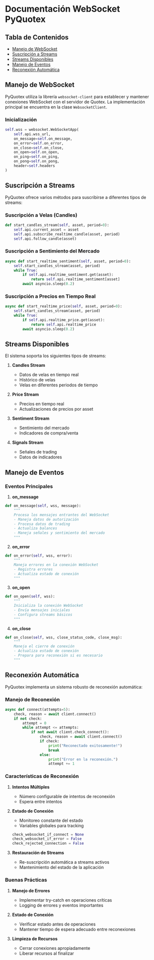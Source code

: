 # Documentación WebSocket PyQuotex

## Tabla de Contenidos
- [Manejo de WebSocket](#manejo-de-websocket)
- [Suscripción a Streams](#suscripción-a-streams)
- [Streams Disponibles](#streams-disponibles)
- [Manejo de Eventos](#manejo-de-eventos)
- [Reconexión Automática](#reconexión-automática)

## Manejo de WebSocket

PyQuotex utiliza la librería `websocket-client` para establecer y mantener conexiones WebSocket con el servidor de Quotex. La implementación principal se encuentra en la clase `WebsocketClient`.

### Inicialización

```python
self.wss = websocket.WebSocketApp(
    self.api.wss_url,
    on_message=self.on_message,
    on_error=self.on_error,
    on_close=self.on_close,
    on_open=self.on_open,
    on_ping=self.on_ping,
    on_pong=self.on_pong,
    header=self.headers
)
```

## Suscripción a Streams

PyQuotex ofrece varios métodos para suscribirse a diferentes tipos de streams:

### Suscripción a Velas (Candles)
```python
def start_candles_stream(self, asset, period=0):
    self.api.current_asset = asset
    self.api.subscribe_realtime_candle(asset, period)
    self.api.follow_candle(asset)
```

### Suscripción a Sentimiento del Mercado
```python
async def start_realtime_sentiment(self, asset, period=0):
    self.start_candles_stream(asset, period)
    while True:
        if self.api.realtime_sentiment.get(asset):
            return self.api.realtime_sentiment[asset]
        await asyncio.sleep(0.2)
```

### Suscripción a Precios en Tiempo Real
```python
async def start_realtime_price(self, asset, period=0):
    self.start_candles_stream(asset, period)
    while True:
        if self.api.realtime_price.get(asset):
            return self.api.realtime_price
        await asyncio.sleep(0.2)
```

## Streams Disponibles

El sistema soporta los siguientes tipos de streams:

1. **Candles Stream**
   - Datos de velas en tiempo real
   - Histórico de velas
   - Velas en diferentes periodos de tiempo

2. **Price Stream**
   - Precios en tiempo real
   - Actualizaciones de precios por asset

3. **Sentiment Stream**
   - Sentimiento del mercado
   - Indicadores de compra/venta

4. **Signals Stream**
   - Señales de trading
   - Datos de indicadores

## Manejo de Eventos

### Eventos Principales

1. **on_message**
```python
def on_message(self, wss, message):
    """
    Procesa los mensajes entrantes del WebSocket
    - Maneja datos de autorización
    - Procesa datos de trading
    - Actualiza balances
    - Maneja señales y sentimiento del mercado
    """
```

2. **on_error**
```python
def on_error(self, wss, error):
    """
    Maneja errores en la conexión WebSocket
    - Registra errores
    - Actualiza estado de conexión
    """
```

3. **on_open**
```python
def on_open(self, wss):
    """
    Inicializa la conexión WebSocket
    - Envía mensajes iniciales
    - Configura streams básicos
    """
```

4. **on_close**
```python
def on_close(self, wss, close_status_code, close_msg):
    """
    Maneja el cierre de conexión
    - Actualiza estado de conexión
    - Prepara para reconexión si es necesario
    """
```

## Reconexión Automática

PyQuotex implementa un sistema robusto de reconexión automática:

### Manejo de Reconexión
```python
async def connect(attempts=5):
    check, reason = await client.connect()
    if not check:
        attempt = 0
        while attempt <= attempts:
            if not await client.check_connect():
                check, reason = await client.connect()
                if check:
                    print("Reconectado exitosamente!")
                    break
                else:
                    print("Error en la reconexión.")
                    attempt += 1
```

### Características de Reconexión

1. **Intentos Múltiples**
   - Número configurable de intentos de reconexión
   - Espera entre intentos

2. **Estado de Conexión**
   - Monitoreo constante del estado
   - Variables globales para tracking
   ```python
   check_websocket_if_connect = None
   check_websocket_if_error = False
   check_rejected_connection = False
   ```

3. **Restauración de Streams**
   - Re-suscripción automática a streams activos
   - Mantenimiento del estado de la aplicación

### Buenas Prácticas

1. **Manejo de Errores**
   - Implementar try-catch en operaciones críticas
   - Logging de errores y eventos importantes

2. **Estado de Conexión**
   - Verificar estado antes de operaciones
   - Mantener tiempo de espera adecuado entre reconexiones

3. **Limpieza de Recursos**
   - Cerrar conexiones apropiadamente
   - Liberar recursos al finalizar
